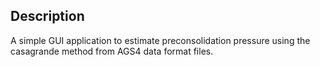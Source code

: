 ## Description

A simple GUI application to estimate preconsolidation pressure using the casagrande method from AGS4 data format files.